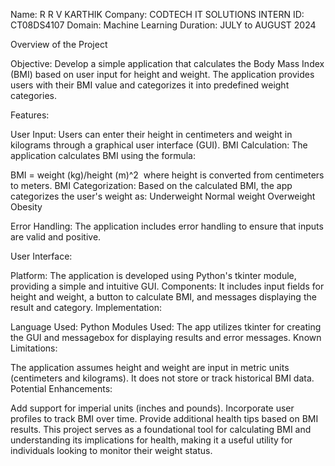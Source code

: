 Name: R R V KARTHIK
Company: CODTECH IT SOLUTIONS 
INTERN ID: CT08DS4107
Domain: Machine Learning 
Duration: JULY to AUGUST 2024

Overview of the Project

Objective: Develop a simple application that calculates the Body Mass Index (BMI) based on user input for height and weight. The application provides users with their BMI value and categorizes it into predefined weight categories.

Features:

User Input: Users can enter their height in centimeters and weight in kilograms through a graphical user interface (GUI).
BMI Calculation: The application calculates BMI using the formula:

BMI = weight (kg)/height (m)^2
​
where height is converted from centimeters to meters.
BMI Categorization: Based on the calculated BMI, the app categorizes the user's weight as:
Underweight
Normal weight
Overweight
Obesity

Error Handling: The application includes error handling to ensure that inputs are valid and positive.

User Interface:

Platform: The application is developed using Python's tkinter module, providing a simple and intuitive GUI.
Components: It includes input fields for height and weight, a button to calculate BMI, and messages displaying the result and category.
Implementation:

Language Used: Python
Modules Used: The app utilizes tkinter for creating the GUI and messagebox for displaying results and error messages.
Known Limitations:

The application assumes height and weight are input in metric units (centimeters and kilograms).
It does not store or track historical BMI data.
Potential Enhancements:

Add support for imperial units (inches and pounds).
Incorporate user profiles to track BMI over time.
Provide additional health tips based on BMI results.
This project serves as a foundational tool for calculating BMI and understanding its implications for health, making it a useful utility for individuals looking to monitor their weight status.
